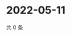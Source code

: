 # 2022-05-11

共 0 条

<!-- BEGIN WEIBO -->
<!-- 最后更新时间 Wed May 11 2022 20:29:14 GMT+0800 (China Standard Time) -->

<!-- END WEIBO -->
